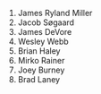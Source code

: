 1. James Ryland Miller
2. Jacob Søgaard 
3. James DeVore
4. Wesley Webb
5. Brian Haley
6. Mirko Rainer
7. Joey Burney
8. Brad Laney